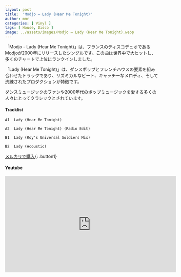 ```yaml
---
layout: post
title:  "Modjo – Lady (Hear Me Tonight)"
author: mmr
categories: [ Vinyl ]
tags: [ House, Disco ]
image: ../assets/images/Modjo – Lady (Hear Me Tonight).webp
---
```


「Modjo - Lady (Hear Me Tonight)」は、フランスのディスコデュオであるModjoが2000年にリリースしたシングルです。この曲は世界中で大ヒットし、多くのチャートで上位にランクインしました。

「Lady (Hear Me Tonight)」は、ダンスポップとフレンチハウスの要素を組み合わせたトラックであり、リズミカルなビート、キャッチーなメロディ、そして洗練されたプロダクションが特徴です。

ダンスミュージックのファンや2000年代のポップミュージックを愛する多くの人々にとってクラシックとされています。


#### Tracklist
```md
A1  Lady (Hear Me Tonight)

A2  Lady (Hear Me Tonight) (Radio Edit)

B1  Lady (Roy's Universal Soldiers Mix)

B2  Lady (Acoustic)
```

[メルカリで購入](https://jp.mercari.com/item/m58855035943?afid=6142608987){: .button1}

#### Youtube
<iframe width="560" height="315" src="https://www.youtube.com/embed/mMfxI3r_LyA?si=qtBT1OGDQGA_BlDP" title="YouTube video player" frameborder="0" allow="accelerometer; autoplay; clipboard-write; encrypted-media; gyroscope; picture-in-picture; web-share" referrerpolicy="strict-origin-when-cross-origin" allowfullscreen></iframe>